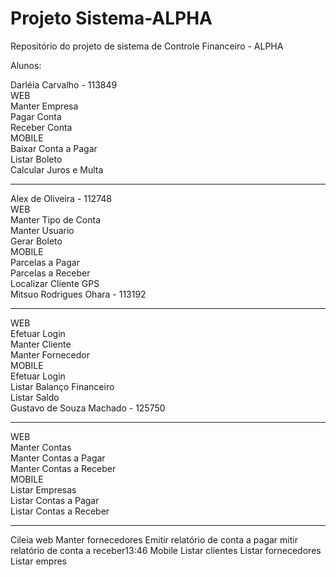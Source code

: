 Projeto Sistema-ALPHA
==========================

Repositório do projeto de sistema de Controle Financeiro - ALPHA 


Alunos:

Darléia Carvalho - 113849 <br>
  WEB <br>
    Manter Empresa <br>
    Pagar Conta <br>
    Receber Conta <br>
  MOBILE <br>
    Baixar Conta a Pagar <br>
    Listar Boleto <br>
    Calcular Juros e Multa <hr>

Alex de Oliveira - 112748 <br>
  WEB <br> 
    Manter Tipo de Conta <br>
    Manter Usuario <br>
    Gerar Boleto <br>
  MOBILE <br>
    Parcelas a Pagar <br>
    Parcelas a Receber <br>
    Localizar Cliente GPS <br>
Mitsuo Rodrigues Ohara - 113192 <hr>
  WEB <br>
    Efetuar Login <br>
    Manter Cliente <br>
    Manter Fornecedor <br>
  MOBILE <br>
    Efetuar Login <br>
    Listar Balanço Financeiro <br>
    Listar Saldo <br>
Gustavo de Souza Machado - 125750 <hr>
  WEB <br>
    Manter Contas <br>
    Manter Contas a Pagar <br>
    Manter Contas a Receber <br>
  MOBILE <br>
    Listar Empresas <br>
    Listar Contas a Pagar <br>
    Listar Contas a Receber <hr>
    
 Cileia 
  web
    Manter fornecedores
    Emitir relatório de conta a pagar
    mitir relatório de conta a receber13:46
  Mobile
    Listar clientes
    Listar fornecedores
    Listar empres

